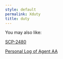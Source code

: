 ```yaml
---
style: default
permalink: Xduty
title: duty
---
```

You may also like:

[SCP-2480](http://scp-wiki.net/scp-2480)

[Personal Log of Agent AA](http://scp-wiki.net/log-of-agent-aa)

